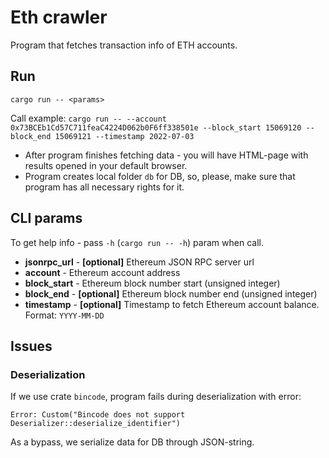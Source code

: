 # Eth crawler

Program that fetches transaction info of ETH accounts.

## Run

`cargo run -- <params>`

Call example: `cargo run -- --account 0x73BCEb1Cd57C711feaC4224D062b0F6ff338501e --block_start 15069120 --block_end 15069121 --timestamp 2022-07-03`

- After program finishes fetching data - you will have HTML-page with results opened in your default browser.
- Program creates local folder `db` for DB, so, please, make sure that program has all necessary rights for it.

## CLI params

To get help info - pass `-h` (`cargo run -- -h`) param when call.

- **jsonrpc_url** - **\[optional\]** Ethereum JSON RPC server url
- **account** - Ethereum account address
- **block_start** - Ethereum block number start (unsigned integer)
- **block_end** - **\[optional\]** Ethereum block number end (unsigned integer)
- **timestamp** - **\[optional\]** Timestamp to fetch Ethereum account balance. Format: `YYYY-MM-DD`

## Issues

### Deserialization

If we use crate `bincode`, program fails during deserialization with error:

`Error: Custom("Bincode does not support Deserializer::deserialize_identifier")`

As a bypass, we serialize data for DB through JSON-string.

